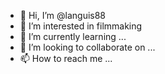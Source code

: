 - 👋 Hi, I’m @languis88
- 👀 I’m interested in filmmaking
- 🌱 I’m currently learning ...
- 💞️ I’m looking to collaborate on ...
- 📫 How to reach me ...

<!---
languis88/languis88 is a ✨ special ✨ repository because its `README.md` (this file) appears on your GitHub profile.
You can click the Preview link to take a look at your changes.
--->
